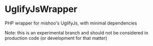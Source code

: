 # UglifyJsWrapper
PHP wrapper for mishoo's UglifyJs, with minimal dependencies

Note: this is an experimental branch and should not be considered in production code (or development for that matter)
